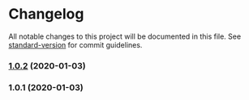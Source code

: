 # Changelog

All notable changes to this project will be documented in this file. See [standard-version](https://github.com/conventional-changelog/standard-version) for commit guidelines.

### [1.0.2](https://github.com/guochengwei/compile-sw-webpack-plugin/compare/v1.0.1...v1.0.2) (2020-01-03)

### 1.0.1 (2020-01-03)

